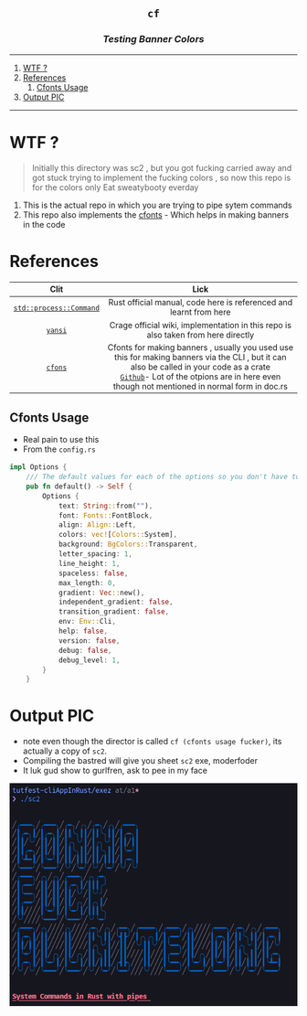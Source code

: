 <h2 align="center"><code> cf </code></h2>
<h3 align="center"><i> Testing Banner Colors </i></h3>

----
1. [WTF ?](#wtf-)
2. [References](#references)
	1. [Cfonts Usage](#cfonts-usage)
3. [Output PIC](#output-pic)

----

# WTF ? 

> Initially this directory was sc2 , but you got fucking carried away and got stuck trying to implement the fucking colors , so now this repo is for the colors only
> Eat sweatybooty everday 

1. This is the actual repo in which you are trying to pipe sytem commands
2. This repo also implements the [cfonts](https://docs.rs/cfonts/latest/cfonts/index.html) - Which helps in making banners in the code  


# References 

Clit | Lick
|:--:|:--:|
[`std::process::Command`](https://doc.rust-lang.org/std/process/struct.Command.html) | Rust official manual, code here is referenced and learnt from here 
[`yansi`](https://docs.rs/yansi/latest/yansi/index.html) | Crage official wiki, implementation in this repo is also taken from here directly 
[`cfons`](https://docs.rs/cfonts/latest/cfonts/index.html) | Cfonts for making banners , usually you used use this for making banners via the CLI , but it can also be called in your code as a crate<br>[`Github`](https://github.com/dominikwilkowski/cfonts/tree/released)- Lot of the otpions are in here even though not mentioned in normal form in doc.rs

## Cfonts Usage 

- Real pain to use this 
- From the `config.rs`

```rs
impl Options {
	/// The default values for each of the options so you don't have to pick each option every time
	pub fn default() -> Self {
		Options {
			text: String::from(""),
			font: Fonts::FontBlock,
			align: Align::Left,
			colors: vec![Colors::System],
			background: BgColors::Transparent,
			letter_spacing: 1,
			line_height: 1,
			spaceless: false,
			max_length: 0,
			gradient: Vec::new(),
			independent_gradient: false,
			transition_gradient: false,
			env: Env::Cli,
			help: false,
			version: false,
			debug: false,
			debug_level: 1,
		}
	}
```

# Output PIC 

- note even though the director is called `cf (cfonts usage fucker)`, its actually a copy of `sc2`. 
- Compiling the bastred will give you sheet `sc2` exe, moderfoder
- It luk gud show to gurlfren, ask to pee in my face 

![](pix/2023-01-28_20-32-36.png)